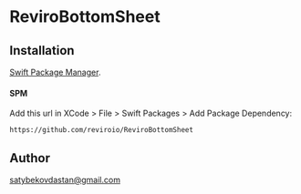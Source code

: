 # ReviroBottomSheet


## Installation

[Swift Package Manager](https://developer.apple.com/documentation/swift_packages).


#### SPM
Add this url in XCode > File > Swift Packages > Add Package Dependency:
```
https://github.com/reviroio/ReviroBottomSheet
```

## Author

satybekovdastan@gmail.com

